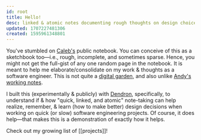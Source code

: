 ```yaml
---
id: root
title: Hello!
desc: linked & atomic notes documenting rough thoughts on design choice in projects
updated: 1707227481306
created: 1595961348801
---
```


You've stumbled on [Caleb's](https://bycaleb.wasegun.com/) public notebook. You can conceive of this as a sketchbook too—i.e., rough, incomplete, and sometimes sparse. Hence, you might not get the full-gist of any one random page in the notebook. It is meant to help me elaborate/consolidate on my work & thoughts as a software engineer. This is not quite a [digital garden](https://maggieappleton.com/garden-history), and also unlike [Andy's working notes](https://notes.andymatuschak.org/About_these_notes).

I built this (experimentally & publicly) with [Dendron](https://www.dendron.so/), specifically, to understand if & how "quick, linked, and atomic" note-taking can help realize, remember, & learn (how to make better) design decisions when working on quick (or slow) software engineering projects. Of course, it does help—that makes this is a demonstration of exactly how it helps.

Check out my growing list of [[projects]]!

